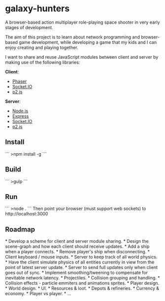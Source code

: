 # galaxy-hunters
A browser-based action multiplayer role-playing space shooter in very early stages of development.

The aim of this project is to learn about network programming and browser-based game development, while developing a game that my kids and I can enjoy creating and playing together. 

I want to share and reuse JavaScript modules between client and server by making use of the following libraries:<br/>

<b>Client</b>:
<ul>
<li><a href="http://phaser.io/">Phaser</a></li>
<li><a href="http://socket.io/">Socket.IO</a></li>
<li><a href="https://schteppe.github.io/p2.js/">p2.js</a></li>
</ul>
<b>Server</b>:
<ul>
<li><a href="https://nodejs.org/en/">Node.js</a></li>
<li><a href="http://expressjs.com/">Express</a></li>
<li><a href="http://socket.io/">Socket.IO</a></li>
<li><a href="https://schteppe.github.io/p2.js/">p2.js</a></li>
</ul>

<h2>Install</h2>
```
>npm install -g
```

<h2>Build</h2>
```
>gulp
```

<h2>Run</h2>
```
>node .
```
Then point your browser (must support web sockets) to http://localhost:3000

<h2>Roadmap</h2>
* Develop a scheme for client and server module sharing.
* Design the scene-graph and how each client should receive updates.
* Add a ship when a player connects.
* Remove player's ship when disconnecting.
* Client keyboard / mouse inputs.
* Server to keep track of all world physics.
* Have the client simulate physics of all entities currently in view from the point of latest server update.
* Server to send full updates only when client goes out of sync.
* Implement smoothing/tweening to compensate for inevitable network latency.
* Projectiles.
* Collision grouping and handling.
* Collision effects - particle emmiters and animations sprites.
* Player design.
* World design.
* UI.
* Resources & loot.
* Depots & refineries.
* Currency & economy.
* Player vs player.
* ...
